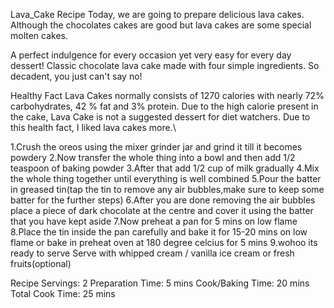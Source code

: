 Lava_Cake Recipe
Today, we are going to prepare delicious lava cakes. Although the chocolates cakes are good but lava cakes are some special molten cakes.

A perfect indulgence for every occasion yet very easy for every day dessert! Classic chocolate lava cake made with four simple ingredients. So decadent, you just can't say no!

Healthy Fact
Lava Cakes normally consists of 1270 calories with nearly 72% carbohydrates, 42 % fat and 3% protein. Due to the high calorie present in the cake, Lava Cake is not a suggested dessert for diet watchers. Due to this health fact, I liked lava cakes more.\

1.Crush the oreos using the mixer grinder jar and grind it till it becomes powdery 2.Now transfer the whole thing into a bowl and then add 1/2 teaspoon of baking powder 3.After that add 1/2 cup of milk gradually 4.Mix the whole thing together until everything is well combined 5.Pour the batter in greased tin(tap the tin to remove any air bubbles,make sure to keep some batter for the further steps) 6.After you are done removing the air bubbles place a piece of dark chocolate at the centre and cover it using the batter that you have kept aside 7.Now preheat a pan for 5 mins on low flame 8.Place the tin inside the pan carefully and bake it for 15-20 mins on low flame or bake in preheat oven at 180 degree celcius for 5 mins 9.wohoo its ready to serve Serve with whipped cream / vanilla ice cream or fresh fruits(optional)

Recipe Servings: 2 Preparation Time: 5 mins Cook/Baking Time: 20 mins Total Cook Time: 25 mins